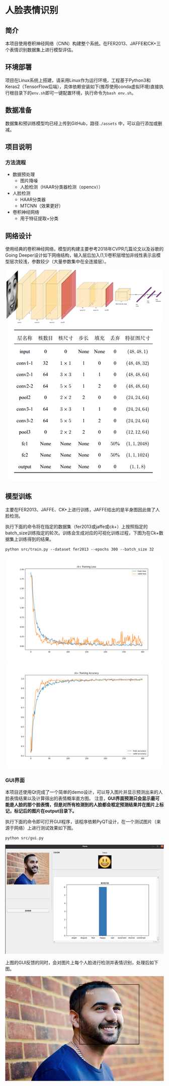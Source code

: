 # 人脸表情识别

## 简介
本项目使用卷积神经网络（CNN）构建整个系统。在FER2013、JAFFE和CK+三个表情识别数据集上进行模型评估。


## 环境部署
项目在Linux系统上搭建，请采用Linux作为运行环境，工程基于Python3和Keras2（TensorFlow后端），具体依赖安装如下(推荐使用conda虚拟环境)直接执行根目录下的`env.sh`即可一键配置环境，执行命令为`bash env.sh`。


## 数据准备
数据集和预训练模型均已经上传到GitHub，路径`./assets` 中，可以自行添加或删减。

## 项目说明
### **方法流程**
- 数据预处理
	- 图片降噪
	- 人脸检测（HAAR分类器检测（opencv））
- 人脸检测
	- HAAR分类器
	- MTCNN（效果更好）
- 卷积神经网络
  - 用于特征提取+分类


## 网络设计
使用经典的卷积神经网络，模型的构建主要参考2018年CVPR几篇论文以及谷歌的Going Deeper设计如下网络结构，输入层后加入(1,1)卷积层增加非线性表示且模型层次较浅，参数较少（大量参数集中在全连接层）。
<div align="center"><img src="./assets/CNN.png" /></div>
<div align="center"><img src="./assets/model.png" /></div>


## 模型训练
主要在FER2013、JAFFE、CK+上进行训练，JAFFE给出的是半身图因此做了人脸检测。

执行下面的命令将在指定的数据集（fer2013或jaffe或ck+）上按照指定的batch_size训练指定的轮次。训练会生成对应的可视化训练过程，下图为在Ck+数据集上训练得到的结果。

```shell
python src/train.py --dataset fer2013 --epochs 300 --batch_size 32
```
![](./assets/ck+_loss.png)
![](./assets/ck+_acc.png)

### **GUI界面**
本项目还使用Qt完成了一个简单的demo设计，可以导入图片并显示预测出来的人脸表情结果以及计算得出的表情概率直方图。
注意，**GUI界面预测只会显示最可能是人脸的那个脸表情，但是对所有检测到的人脸都会框定预测结果并在图片上标记，标记后的图片在output目录下。**

执行下面的命令即可打开GUI程序，该程序依赖PyQT设计，在一个测试图片（来源于网络）上进行测试效果如下图。

```shell
python src/gui.py
```
![](./assets/gui.jpg)

上图的GUI反馈的同时，会对图片上每个人脸进行检测并表情识别，处理后如下图。

![](./assets/rst.png)
